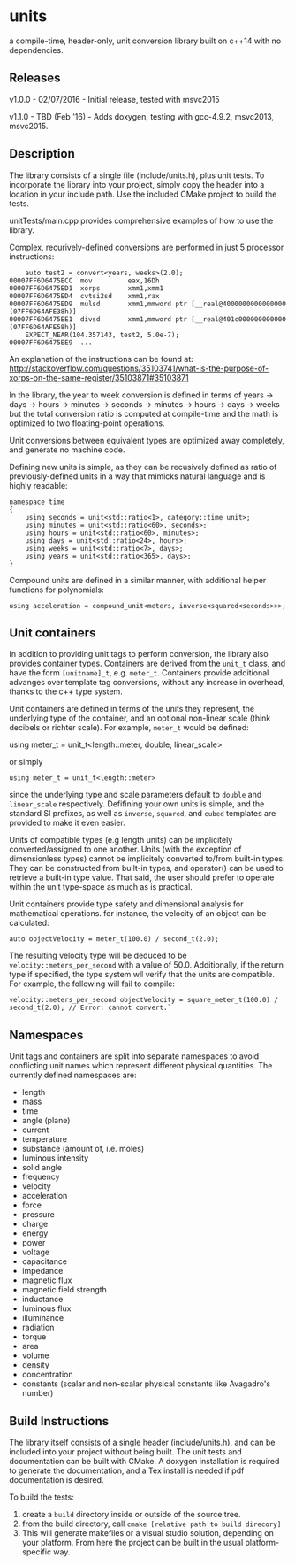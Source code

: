 # units
a compile-time, header-only, unit conversion library built on c++14 with no dependencies.

Releases
--------
v1.0.0 - 02/07/2016    - Initial release, tested with msvc2015

v1.1.0 - TBD (Feb '16) - Adds doxygen, testing with gcc-4.9.2, msvc2013, msvc2015.

Description
-----------

The library consists of a single file (include/units.h), plus unit tests. To incorporate the library into your project, simply copy the header into a location in your include path. Use the included CMake project to build the tests.

unitTests/main.cpp provides comprehensive examples of how to use the library.

Complex, recurively-defined conversions are performed in just 5 processor instructions:

		auto test2 = convert<years, weeks>(2.0);
	00007FF6D6475ECC  mov         eax,16Dh  
	00007FF6D6475ED1  xorps       xmm1,xmm1  
	00007FF6D6475ED4  cvtsi2sd    xmm1,rax  
	00007FF6D6475ED9  mulsd       xmm1,mmword ptr [__real@4000000000000000 (07FF6D64AFE38h)]  
	00007FF6D6475EE1  divsd       xmm1,mmword ptr [__real@401c000000000000 (07FF6D64AFE58h)] 
		EXPECT_NEAR(104.357143, test2, 5.0e-7);
	00007FF6D6475EE9  ...

An explanation of the instructions can be found at: http://stackoverflow.com/questions/35103741/what-is-the-purpose-of-xorps-on-the-same-register/35103871#35103871

In the library, the year to week conversion is defined in terms of
years -> days -> hours -> minutes -> seconds -> minutes -> hours -> days -> weeks
but the total conversion ratio is computed at compile-time and the math is optimized to two floating-point operations.

Unit conversions between equivalent types are optimized away completely, and generate no machine code.

Defining new units is simple, as they can be recusively defined as ratio of previously-defined units in a way that mimicks natural language and is highly readable:

	namespace time
	{
		using seconds = unit<std::ratio<1>, category::time_unit>;
		using minutes = unit<std::ratio<60>, seconds>;
		using hours = unit<std::ratio<60>, minutes>;
		using days = unit<std::ratio<24>, hours>;
		using weeks = unit<std::ratio<7>, days>;
		using years = unit<std::ratio<365>, days>;
	}

Compound units are defined in a similar manner, with additional helper functions for polynomials:

	using acceleration = compound_unit<meters, inverse<squared<seconds>>>;
	
Unit containers
---------------

In addition to providing unit tags to perform conversion, the library also provides container types. Containers are derived from the `unit_t` class, and have the form `[unitname]_t`, e.g. `meter_t`. Containers provide additional advanges over template tag conversions, without any increase in overhead, thanks to the c++ type system.

Unit containers are defined in terms of the units they represent, the underlying type of the container, and an optional non-linear scale (think decibels or richter scale). For example, `meter_t` would be defined: 

   using meter_t = unit_t<length::meter, double, linear_scale>

or simply 

    using meter_t = unit_t<length::meter>

since the underlying type and scale parameters default to `double` and `linear_scale` respectively. Defifining your own units is simple, and the standard SI prefixes, as well as `inverse`, `squared`, and `cubed` templates are provided to make it even easier.

Units of compatible types (e.g length units) can be implicitely converted/assigned to one another. Units (with the exception of dimensionless types) cannot be implicitely converted to/from built-in types. They can be constructed from built-in types, and operator() can be used to retrieve a built-in type value. That said, the user should prefer to operate within the unit type-space as much as is practical. 

Unit containers provide type safety and dimensional analysis for mathematical operations. for instance, the velocity of an object can be calculated:

    auto objectVelocity = meter_t(100.0) / second_t(2.0);

The resulting velocity type will be deduced to be `velocity::meters_per_second` with a value of 50.0. Additionally, if the return type if specified, the type system wll verify that the units are compatible. For example, the following will fail to compile:

    velocity::meters_per_second objectVelocity = square_meter_t(100.0) / second_t(2.0); // Error: cannot convert.`

Namespaces
----------

Unit tags and containers are split into separate namespaces to avoid conflicting unit names which represent different physical quantities. The currently defined namespaces are:

- length
- mass
- time
- angle (plane)
- current
- temperature
- substance (amount of, i.e. moles)
- luminous intensity
- solid angle
- frequency
- velocity
- acceleration
- force
- pressure
- charge
- energy
- power
- voltage
- capacitance
- impedance
- magnetic flux
- magnetic field strength
- inductance
- luminous flux
- illuminance
- radiation
- torque
- area
- volume
- density
- concentration
- constants (scalar and non-scalar physical constants like Avagadro's number)

Build Instructions
------------------

The library itself consists of a single header (include/units.h), and can be included into your project without being built. The unit tests and documentation can be built with CMake. A doxygen installation is required to generate the documentation, and a Tex install is needed if pdf documentation is desired.

To build the tests:

1. create a `build` directory inside or outside of the source tree.
2. from the build directory, call `cmake [relative path to build direcory]`
3. This will generate makefiles or a visual studio solution, depending on your platform. From here the project can be built in the usual platform-specific way.
